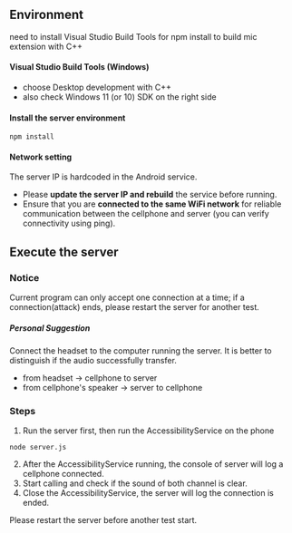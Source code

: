 ## Environment
need to install Visual Studio Build Tools for npm install to build mic extension with C++

#### Visual Studio Build Tools (Windows)
- choose Desktop development with C++
- also check Windows 11 (or 10) SDK on the right side

#### Install the server environment
```
npm install
```

#### Network setting
The server IP is hardcoded in the Android service.
- Please **update the server IP and rebuild** the service before running.
- Ensure that you are **connected to the same WiFi network** for reliable communication between the cellphone and server (you can verify connectivity using ping).


## Execute the server
### Notice
Current program can only accept one connection at a time; if a connection(attack) ends, please restart the server for another test.
##### Personal Suggestion
Connect the headset to the computer running the server.
It is better to distinguish if the audio successfully transfer.
- from headset -> cellphone to server
- from cellphone's speaker -> server to cellphone

### Steps
1. Run the server first, then run the AccessibilityService on the phone
```
node server.js
```
2. After the AccessibilityService running, the console of server will log a cellphone connected.
3. Start calling and check if the sound of both channel is clear.
4. Close the AccessibilityService, the server will log the connection is ended.

Please restart the server before another test start.
